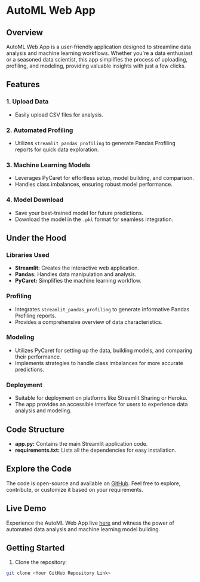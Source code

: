 # AutoML Web App

## Overview

AutoML Web App is a user-friendly application designed to streamline data analysis and machine learning workflows. Whether you're a data enthusiast or a seasoned data scientist, this app simplifies the process of uploading, profiling, and modeling, providing valuable insights with just a few clicks.

## Features

### 1. Upload Data
- Easily upload CSV files for analysis.

### 2. Automated Profiling
- Utilizes `streamlit_pandas_profiling` to generate Pandas Profiling reports for quick data exploration.

### 3. Machine Learning Models
- Leverages PyCaret for effortless setup, model building, and comparison.
- Handles class imbalances, ensuring robust model performance.

### 4. Model Download
- Save your best-trained model for future predictions.
- Download the model in the `.pkl` format for seamless integration.

## Under the Hood

### Libraries Used
- **Streamlit:** Creates the interactive web application.
- **Pandas:** Handles data manipulation and analysis.
- **PyCaret:** Simplifies the machine learning workflow.

### Profiling
- Integrates `streamlit_pandas_profiling` to generate informative Pandas Profiling reports.
- Provides a comprehensive overview of data characteristics.

### Modeling
- Utilizes PyCaret for setting up the data, building models, and comparing their performance.
- Implements strategies to handle class imbalances for more accurate predictions.

### Deployment
- Suitable for deployment on platforms like Streamlit Sharing or Heroku.
- The app provides an accessible interface for users to experience data analysis and modeling.

## Code Structure

- **app.py:** Contains the main Streamlit application code.
- **requirements.txt:** Lists all the dependencies for easy installation.

## Explore the Code

The code is open-source and available on [GitHub](<https://github.com/saisreesatyassss/AutoMLwebapp>). Feel free to explore, contribute, or customize it based on your requirements.

## Live Demo

Experience the AutoML Web App live [here](<https://automlwebapp1.streamlit.app/>) and witness the power of automated data analysis and machine learning model building.

## Getting Started

1. Clone the repository:

```bash
git clone <Your GitHub Repository Link>
